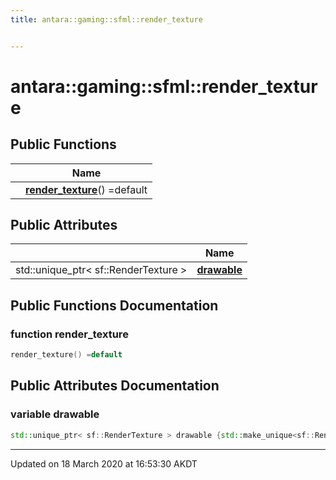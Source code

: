 ```yaml
---
title: antara::gaming::sfml::render_texture


---
```


# antara::gaming::sfml::render_texture















## Public Functions

|                | Name           |
| -------------- | -------------- |
|  | **[render_texture](Classes/structantara_1_1gaming_1_1sfml_1_1render__texture.md#function-render_texture)**() =default  |


## Public Attributes

|                | Name           |
| -------------- | -------------- |
| std::unique_ptr< sf::RenderTexture > | **[drawable](Classes/structantara_1_1gaming_1_1sfml_1_1render__texture.md#variable-drawable)**  |










## Public Functions Documentation

### function render_texture

```cpp
render_texture() =default
```






























## Public Attributes Documentation

### variable drawable

```cpp
std::unique_ptr< sf::RenderTexture > drawable {std::make_unique<sf::RenderTexture>()};
```
































-------------------------------

Updated on 18 March 2020 at 16:53:30 AKDT